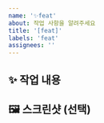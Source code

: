 ```yaml
---
name: '✨feat'
about: 작업 사항을 알려주세요
title: '[feat]'
labels: 'feat'
assignees: ''
---
```


## ✨ 작업 내용

## 🖼️ 스크린샷 (선택)
